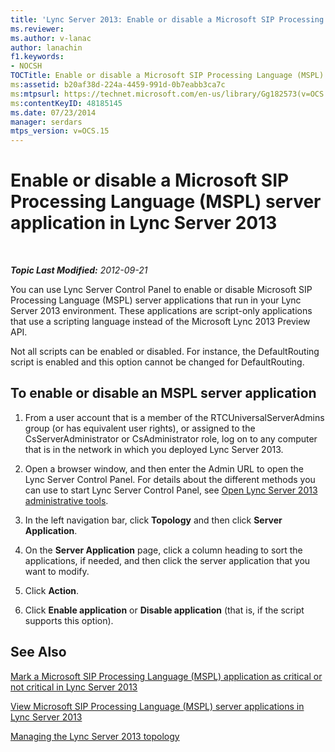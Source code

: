 ```yaml
---
title: 'Lync Server 2013: Enable or disable a Microsoft SIP Processing Language (MSPL) server application'
ms.reviewer: 
ms.author: v-lanac
author: lanachin
f1.keywords:
- NOCSH
TOCTitle: Enable or disable a Microsoft SIP Processing Language (MSPL) server application
ms:assetid: b20af38d-224a-4459-991d-0b7eabb3ca7c
ms:mtpsurl: https://technet.microsoft.com/en-us/library/Gg182573(v=OCS.15)
ms:contentKeyID: 48185145
ms.date: 07/23/2014
manager: serdars
mtps_version: v=OCS.15
---
```


<div data-xmlns="http://www.w3.org/1999/xhtml">

<div class="topic" data-xmlns="http://www.w3.org/1999/xhtml" data-msxsl="urn:schemas-microsoft-com:xslt" data-cs="https://msdn.microsoft.com/">

<div data-asp="https://msdn2.microsoft.com/asp">

# Enable or disable a Microsoft SIP Processing Language (MSPL) server application in Lync Server 2013

</div>

<div id="mainSection">

<div id="mainBody">

<span> </span>

_**Topic Last Modified:** 2012-09-21_

You can use Lync Server Control Panel to enable or disable Microsoft SIP Processing Language (MSPL) server applications that run in your Lync Server 2013 environment. These applications are script-only applications that use a scripting language instead of the Microsoft Lync 2013 Preview API.

Not all scripts can be enabled or disabled. For instance, the DefaultRouting script is enabled and this option cannot be changed for DefaultRouting.

<div>

## To enable or disable an MSPL server application

1.  From a user account that is a member of the RTCUniversalServerAdmins group (or has equivalent user rights), or assigned to the CsServerAdministrator or CsAdministrator role, log on to any computer that is in the network in which you deployed Lync Server 2013.

2.  Open a browser window, and then enter the Admin URL to open the Lync Server Control Panel. For details about the different methods you can use to start Lync Server Control Panel, see [Open Lync Server 2013 administrative tools](lync-server-2013-open-lync-server-administrative-tools.md).

3.  In the left navigation bar, click **Topology** and then click **Server Application**.

4.  On the **Server Application** page, click a column heading to sort the applications, if needed, and then click the server application that you want to modify.

5.  Click **Action**.

6.  Click **Enable application** or **Disable application** (that is, if the script supports this option).

</div>

<div>

## See Also


[Mark a Microsoft SIP Processing Language (MSPL) application as critical or not critical in Lync Server 2013](lync-server-2013-mark-a-microsoft-sip-processing-language-mspl-application-as-critical-or-not-critical.md)  


[View Microsoft SIP Processing Language (MSPL) server applications in Lync Server 2013](lync-server-2013-view-microsoft-sip-processing-language-mspl-server-applications.md)  


[Managing the Lync Server 2013 topology](lync-server-2013-managing-the-lync-server-topology.md)  
  

</div>

</div>

<span> </span>

</div>

</div>

</div>

